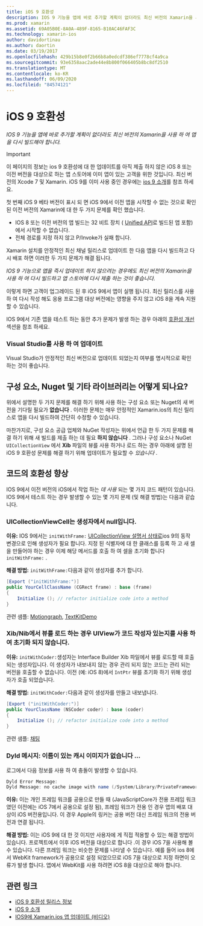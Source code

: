 ```yaml
---
title: iOS 9 호환성
description: IOS 9 기능을 앱에 바로 추가할 계획이 없더라도 최신 버전의 Xamarin을 사용 하 여 앱을 다시 빌드해야 합니다.
ms.prod: xamarin
ms.assetid: 69A05B0E-8A0A-489F-8165-B10AC46FAF3C
ms.technology: xamarin-ios
author: davidortinau
ms.author: daortin
ms.date: 03/19/2017
ms.openlocfilehash: 429b15b8e0f2b66b8a0edcdf386ef7778cf4a9ca
ms.sourcegitcommit: 93e6358aac2ade44e8b800f066405b8bc8df2510
ms.translationtype: MT
ms.contentlocale: ko-KR
ms.lasthandoff: 06/09/2020
ms.locfileid: "84574121"
---
```

# <a name="ios-9-compatibility"></a>iOS 9 호환성

_IOS 9 기능을 앱에 바로 추가할 계획이 없더라도 최신 버전의 Xamarin을 사용 하 여 앱을 다시 빌드해야 합니다._

> [!IMPORTANT]
> 이 페이지의 정보는 ios 9 호환성에 대 한 업데이트를 아직 제출 하지 않은 iOS 8 또는 이전 버전을 대상으로 하는 앱 스토어에 이미 앱이 있는 고객을 위한 것입니다. 최신 버전의 Xcode 7 및 Xamarin. iOS 9를 이미 사용 중인 경우에는 [ios 9 소개](~/ios/platform/introduction-to-ios9/index.md)를 참조 하세요.

첫 번째 iOS 9 베타 버전이 표시 되 면 iOS 9에서 이전 앱을 시작할 수 없는 것으로 확인 된 이전 버전의 Xamarin에 대 한 두 가지 문제를 확인 했습니다.

- IOS 8 또는 이전 버전의 앱 빌드는 32 비트 장치 ( [Unified API](~/cross-platform/macios/unified/index.md)로 빌드된 앱 포함)에서 시작할 수 없습니다.
- 전체 경로를 지정 하지 않고 P/Invoke가 실패 합니다.

Xamarin 설치를 안정적인 최신 채널 릴리스로 업데이트 한 다음 앱을 다시 빌드하고 다시 배포 하면 이러한 두 가지 문제가 해결 됩니다.

_IOS 9 기능으로 앱을 즉시 업데이트 하지 않으려는 경우에도 최신 버전의 Xamarin을 사용 하 여 다시 빌드하고 앱 스토어에 다시 제출 하는 것이 좋습니다_.

이렇게 하면 고객이 업그레이드 된 후 iOS 9에서 앱이 실행 됩니다.
최신 릴리스를 사용 하 여 다시 작성 해도 응용 프로그램 대상 버전에는 영향을 주지 않고 iOS 8을 계속 지원할 수 있습니다.

IOS 9에서 기존 앱을 테스트 하는 동안 추가 문제가 발생 하는 경우 아래의 [호환성 개선](#compat) 섹션을 참조 하세요.

### <a name="updating-with-visual-studio"></a>Visual Studio를 사용 하 여 업데이트

Visual Studio가 안정적인 최신 버전으로 업데이트 되었는지 여부를 명시적으로 확인 하는 것이 좋습니다.

## <a name="what-about-components-nugets-and-other-libraries"></a>구성 요소, Nuget 및 기타 라이브러리는 어떻게 되나요?

위에서 설명한 두 가지 문제를 해결 하기 위해 사용 하는 구성 요소 또는 Nuget의 새 버전을 기다릴 필요가 **없습니다** .
이러한 문제는 매우 안정적인 Xamarin.ios의 최신 릴리스로 앱을 다시 빌드하여 간단히 수정할 수 있습니다.

마찬가지로, 구성 요소 공급 업체와 NuGet 작성자는 위에서 언급 한 두 가지 문제를 해결 하기 위해 새 빌드를 제출 하는 데 필요 **하지 않습니다** . 그러나 구성 요소나 NuGet `UICollectionView` 에서 **Xib** 파일의 뷰를 사용 하거나 로드 하는 경우 아래에 설명 된 iOS 9 호환성 문제를 해결 하기 위해 업데이트가 필요할 수 *있습니다* .

<a name="compat"></a>

## <a name="improving-compatibility-in-your-code"></a>코드의 호환성 향상

IOS 9에서 이전 버전의 iOS에서 작업 하는 *데 사용* 되는 몇 가지 코드 패턴이 있습니다. IOS 9에서 테스트 하는 경우 발생할 수 있는 몇 가지 문제 (및 해결 방법)는 다음과 같습니다.

### <a name="uicollectionviewcellcontentview-is-null-in-constructors"></a>UICollectionViewCell는 생성자에서 null입니다.

**이유:** IOS 9에서는 `initWithFrame:` [UICollectionView 설명서 상태로](https://developer.apple.com/library/ios/documentation/UIKit/Reference/UICollectionView_class/#//apple_ref/occ/instm/UICollectionView/dequeueReusableCellWithReuseIdentifier:forIndexPath)ios 9의 동작 변경으로 인해 생성자가 필요 합니다. 지정 된 식별자에 대 한 클래스를 등록 하 고 새 셀을 만들어야 하는 경우 이제 해당 메서드를 호출 하 여 셀을 초기화 합니다 `initWithFrame:` .

**해결 방법:** `initWithFrame:`다음과 같이 생성자를 추가 합니다.

```csharp
[Export ("initWithFrame:")]
public YourCellClassName (CGRect frame) : base (frame)
{
    Initialize (); // refactor initialize code into a method
}
```

관련 샘플: [Motiongraph](https://github.com/xamarin/monotouch-samples/commit/3c1b7a4170c001e7290db9babb2b7a6dddeb8bcb), [TextKitDemo](https://github.com/xamarin/monotouch-samples/commit/23ea01b37326963b5ebf68bbcc1edd51c66a28d6)

### <a name="uiview-fails-to-init-with-coder-when-loading-a-view-from-a-xibnib"></a>Xib/Nib에서 뷰를 로드 하는 경우 UIView가 코드 작성자 있는지를 사용 하 여 초기화 되지 않습니다.

**이유:** `initWithCoder:`생성자는 Interface Builder Xib 파일에서 뷰를 로드할 때 호출 되는 생성자입니다. 이 생성자가 내보내지 않는 경우 관리 되지 않는 코드는 관리 되는 버전을 호출할 수 없습니다. 이전 (예: iOS 8)에서 `IntPtr` 뷰를 초기화 하기 위해 생성자가 호출 되었습니다.

**해결 방법:** `initWithCoder:`다음과 같이 생성자를 만들고 내보냅니다.

```csharp
[Export ("initWithCoder:")]
public YourClassName (NSCoder coder) : base (coder)
{
    Initialize (); // refactor initialize code into a method
}
```

관련 샘플: [채팅](https://github.com/xamarin/monotouch-samples/commit/7b81138d52e5f3f1aa3769fcb08f46122e9b6a88)

### <a name="dyld-message-no-cache-image-with-name"></a>Dyld 메시지: 이름이 있는 캐시 이미지가 없습니다 ...

로그에서 다음 정보를 사용 하 여 충돌이 발생할 수 있습니다.

```csharp
Dyld Error Message:
Dyld Message: no cache image with name (/System/Library/PrivateFrameworks/JavaScriptCore.framework/JavaScriptCore)
```

**이유:** 이는 개인 프레임 워크를 공용으로 만들 때 (JavaScriptCore가 전용 프레임 워크 였던 이전에는 iOS 7에서 공용으로 설정 됨), 프레임 워크가 전용 인 경우 앱의 배포 대상이 iOS 버전용입니다. 이 경우 Apple의 링커는 공용 버전 대신 프레임 워크의 전용 버전과 연결 됩니다.

**해결 방법:** 이는 iOS 9에 대 한 것 이지만 사용자에 게 직접 적용할 수 있는 해결 방법이 있습니다. 프로젝트에서 이후 iOS 버전을 대상으로 합니다 .이 경우 iOS 7을 사용해 볼 수 있습니다. 다른 프레임 워크는 비슷한 문제를 나타낼 수 있습니다. 예를 들어 ios 8에서 WebKit framework가 공용으로 설정 되었으므로 iOS 7을 대상으로 지정 하면이 오류가 발생 합니다. 앱에서 WebKit를 사용 하려면 iOS 8을 대상으로 해야 합니다.

## <a name="related-links"></a>관련 링크

- [iOS 9 호환성 릴리스 정보](https://releases.xamarin.com/ios-hotfix-for-ios-9-preview-xcode-6/)
- [iOS 9 소개](~/ios/platform/introduction-to-ios9/index.md)
- [IOS9에 Xamarin.ios 앱 업데이트 (비디오)](https://university.xamarin.com/lightninglectures/Updating-your-XamariniOS-apps-to-iOS9)
